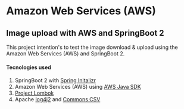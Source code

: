 # Amazon Web Services (AWS) 

## Image upload with AWS and SpringBoot 2

This project intention's to test the image download & upload using the Amazon Web Services (AWS) and SpringBoot 2. 

#### Tecnologies used
 1. SpringBoot 2 with [Spring Initalizr](https://start.spring.io/)
 2. Amazon Web Services (AWS) using [AWS Java SDK](https://mvnrepository.com/artifact/com.amazonaws/aws-java-sdk)  
 3. [Project Lombok](https://projectlombok.org/)
 4. Apache [log4j2](https://logging.apache.org/log4j/2.x/) and [Commons CSV](https://commons.apache.org/proper/commons-csv/)
